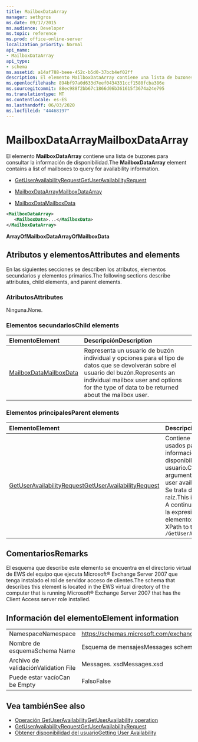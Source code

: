 ```yaml
---
title: MailboxDataArray
manager: sethgros
ms.date: 09/17/2015
ms.audience: Developer
ms.topic: reference
ms.prod: office-online-server
localization_priority: Normal
api_name:
- MailboxDataArray
api_type:
- schema
ms.assetid: a14af788-beee-452c-b5d0-37bcb4ef02ff
description: El elemento MailboxDataArray contiene una lista de buzones para consultar la información de disponibilidad.
ms.openlocfilehash: 894bf97a0d633d7eef0434331ccf1580fcba386e
ms.sourcegitcommit: 88ec988f2bb67c1866d06b361615f3674a24e795
ms.translationtype: MT
ms.contentlocale: es-ES
ms.lasthandoff: 06/03/2020
ms.locfileid: "44468197"
---
```

# <a name="mailboxdataarray"></a><span data-ttu-id="0d2b8-103">MailboxDataArray</span><span class="sxs-lookup"><span data-stu-id="0d2b8-103">MailboxDataArray</span></span>

<span data-ttu-id="0d2b8-104">El elemento **MailboxDataArray** contiene una lista de buzones para consultar la información de disponibilidad.</span><span class="sxs-lookup"><span data-stu-id="0d2b8-104">The **MailboxDataArray** element contains a list of mailboxes to query for availability information.</span></span> 
  
- [<span data-ttu-id="0d2b8-105">GetUserAvailabilityRequest</span><span class="sxs-lookup"><span data-stu-id="0d2b8-105">GetUserAvailabilityRequest</span></span>](getuseravailabilityrequest.md)
  
- [<span data-ttu-id="0d2b8-106">MailboxDataArray</span><span class="sxs-lookup"><span data-stu-id="0d2b8-106">MailboxDataArray</span></span>](mailboxdataarray.md)
  
- [<span data-ttu-id="0d2b8-107">MailboxData</span><span class="sxs-lookup"><span data-stu-id="0d2b8-107">MailboxData</span></span>](mailboxdata.md)
  
```xml
<MailboxDataArray>
   <MailboxData>...</MailboxData>
</MailboxDataArray>
```

<span data-ttu-id="0d2b8-108">**ArrayOfMailboxData**</span><span class="sxs-lookup"><span data-stu-id="0d2b8-108">**ArrayOfMailboxData**</span></span>

## <a name="attributes-and-elements"></a><span data-ttu-id="0d2b8-109">Atributos y elementos</span><span class="sxs-lookup"><span data-stu-id="0d2b8-109">Attributes and elements</span></span>

<span data-ttu-id="0d2b8-110">En las siguientes secciones se describen los atributos, elementos secundarios y elementos primarios.</span><span class="sxs-lookup"><span data-stu-id="0d2b8-110">The following sections describe attributes, child elements, and parent elements.</span></span>
  
### <a name="attributes"></a><span data-ttu-id="0d2b8-111">Atributos</span><span class="sxs-lookup"><span data-stu-id="0d2b8-111">Attributes</span></span>

<span data-ttu-id="0d2b8-112">Ninguna.</span><span class="sxs-lookup"><span data-stu-id="0d2b8-112">None.</span></span>
  
### <a name="child-elements"></a><span data-ttu-id="0d2b8-113">Elementos secundarios</span><span class="sxs-lookup"><span data-stu-id="0d2b8-113">Child elements</span></span>

|<span data-ttu-id="0d2b8-114">**Elemento**</span><span class="sxs-lookup"><span data-stu-id="0d2b8-114">**Element**</span></span>|<span data-ttu-id="0d2b8-115">**Descripción**</span><span class="sxs-lookup"><span data-stu-id="0d2b8-115">**Description**</span></span>|
|:-----|:-----|
|[<span data-ttu-id="0d2b8-116">MailboxData</span><span class="sxs-lookup"><span data-stu-id="0d2b8-116">MailboxData</span></span>](mailboxdata.md) <br/> |<span data-ttu-id="0d2b8-117">Representa un usuario de buzón individual y opciones para el tipo de datos que se devolverán sobre el usuario del buzón.</span><span class="sxs-lookup"><span data-stu-id="0d2b8-117">Represents an individual mailbox user and options for the type of data to be returned about the mailbox user.</span></span>  <br/> |
   
### <a name="parent-elements"></a><span data-ttu-id="0d2b8-118">Elementos principales</span><span class="sxs-lookup"><span data-stu-id="0d2b8-118">Parent elements</span></span>

|<span data-ttu-id="0d2b8-119">**Elemento**</span><span class="sxs-lookup"><span data-stu-id="0d2b8-119">**Element**</span></span>|<span data-ttu-id="0d2b8-120">**Descripción**</span><span class="sxs-lookup"><span data-stu-id="0d2b8-120">**Description**</span></span>|
|:-----|:-----|
|[<span data-ttu-id="0d2b8-121">GetUserAvailabilityRequest</span><span class="sxs-lookup"><span data-stu-id="0d2b8-121">GetUserAvailabilityRequest</span></span>](getuseravailabilityrequest.md) <br/> |<span data-ttu-id="0d2b8-122">Contiene los argumentos usados para obtener información de disponibilidad del usuario.</span><span class="sxs-lookup"><span data-stu-id="0d2b8-122">Contains the arguments used to obtain user availability information.</span></span> <span data-ttu-id="0d2b8-123">Se trata de un elemento raíz.</span><span class="sxs-lookup"><span data-stu-id="0d2b8-123">This is a root element.</span></span>  <br/> <span data-ttu-id="0d2b8-124">A continuación se encuentra la expresión XPath de este elemento:</span><span class="sxs-lookup"><span data-stu-id="0d2b8-124">The following is the XPath to this element:</span></span>  <br/>  `/GetUserAvailabilityRequest` <br/> |
   
## <a name="remarks"></a><span data-ttu-id="0d2b8-125">Comentarios</span><span class="sxs-lookup"><span data-stu-id="0d2b8-125">Remarks</span></span>

<span data-ttu-id="0d2b8-126">El esquema que describe este elemento se encuentra en el directorio virtual de EWS del equipo que ejecuta Microsoft® Exchange Server 2007 que tenga instalado el rol de servidor acceso de clientes.</span><span class="sxs-lookup"><span data-stu-id="0d2b8-126">The schema that describes this element is located in the EWS virtual directory of the computer that is running Microsoft® Exchange Server 2007 that has the Client Access server role installed.</span></span>
  
## <a name="element-information"></a><span data-ttu-id="0d2b8-127">Información del elemento</span><span class="sxs-lookup"><span data-stu-id="0d2b8-127">Element information</span></span>

|||
|:-----|:-----|
|<span data-ttu-id="0d2b8-128">Namespace</span><span class="sxs-lookup"><span data-stu-id="0d2b8-128">Namespace</span></span>  <br/> |https://schemas.microsoft.com/exchange/services/2006/messages  <br/> |
|<span data-ttu-id="0d2b8-129">Nombre de esquema</span><span class="sxs-lookup"><span data-stu-id="0d2b8-129">Schema Name</span></span>  <br/> |<span data-ttu-id="0d2b8-130">Esquema de mensajes</span><span class="sxs-lookup"><span data-stu-id="0d2b8-130">Messages schema</span></span>  <br/> |
|<span data-ttu-id="0d2b8-131">Archivo de validación</span><span class="sxs-lookup"><span data-stu-id="0d2b8-131">Validation File</span></span>  <br/> |<span data-ttu-id="0d2b8-132">Messages. xsd</span><span class="sxs-lookup"><span data-stu-id="0d2b8-132">Messages.xsd</span></span>  <br/> |
|<span data-ttu-id="0d2b8-133">Puede estar vacío</span><span class="sxs-lookup"><span data-stu-id="0d2b8-133">Can be Empty</span></span>  <br/> |<span data-ttu-id="0d2b8-134">Falso</span><span class="sxs-lookup"><span data-stu-id="0d2b8-134">False</span></span>  <br/> |
   
## <a name="see-also"></a><span data-ttu-id="0d2b8-135">Vea también</span><span class="sxs-lookup"><span data-stu-id="0d2b8-135">See also</span></span>

- [<span data-ttu-id="0d2b8-136">Operación GetUserAvailability</span><span class="sxs-lookup"><span data-stu-id="0d2b8-136">GetUserAvailability operation</span></span>](getuseravailability-operation.md)
- [<span data-ttu-id="0d2b8-137">GetUserAvailabilityRequest</span><span class="sxs-lookup"><span data-stu-id="0d2b8-137">GetUserAvailabilityRequest</span></span>](getuseravailabilityrequest.md)
- [<span data-ttu-id="0d2b8-138">Obtener disponibilidad del usuario</span><span class="sxs-lookup"><span data-stu-id="0d2b8-138">Getting User Availability</span></span>](https://msdn.microsoft.com/library/d4133fcb-9b0f-4e6b-aadf-a389da83516a%28Office.15%29.aspx)

